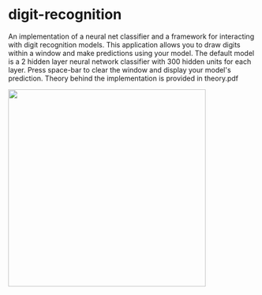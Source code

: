 # digit-recognition

An implementation of a neural net classifier and a framework for interacting with digit recognition models. This application allows you to draw digits within a window and make predictions using your model. The default model is a 2 hidden layer neural network classifier with 300 hidden units for each layer. Press space-bar to clear the window and display your model's prediction. Theory behind the implementation is provided in theory.pdf

<img src='https://user-images.githubusercontent.com/46363213/86312245-2026d500-bbd7-11ea-95ba-2e7def61d469.PNG' height='400'>
